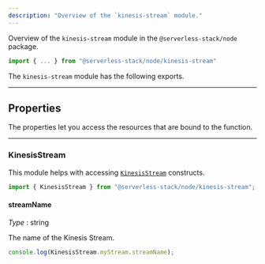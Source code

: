 ```yaml
---
description: "Overview of the `kinesis-stream` module."
---
```


Overview of the `kinesis-stream` module in the `@serverless-stack/node` package.

```ts
import { ... } from "@serverless-stack/node/kinesis-stream"
```

The `kinesis-stream` module has the following exports.

---

## Properties

The properties let you access the resources that are bound to the function.

---

### KinesisStream

This module helps with accessing [`KinesisStream`](../constructs/KinesisStream.md) constructs.

```ts
import { KinesisStream } from "@serverless-stack/node/kinesis-stream";
```

#### streamName

_Type_ : <span class="mono">string</span>

The name of the Kinesis Stream.

```ts
console.log(KinesisStream.myStream.streamName);
```
